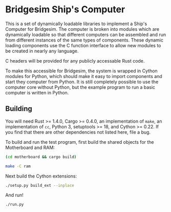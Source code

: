 # Bridgesim Ship's Computer

This is a set of dynamically loadable libraries to implement a Ship's Computer for
Bridgesim. The computer is broken into modules which are dynamically loadable so that
different computers can be assembled and run from different instances of the same types of
components. These dynamic loading components use the C function interface to allow new
modules to be created in nearly any language.

C headers will be provided for any publicly accessable Rust code.

To make this accessible for Bridgesim, the system is wrapped in Cython modules for Python,
which should make it easy to import components and start they computer from Python. It is
still completely possible to use the computer core without Python, but the example program
to run a basic computer is written in Python.

## Building

You will need Rust >= 1.4.0, Cargo >= 0.4.0, an implementation of `make`, an
implementation of `cc`, Python 3, setuptools >= 18, and Cython >= 0.22. If you find that
there are other dependencies not listed here, file a bug.

To build and run the test program, first build the shared objects for the Motherboard and
RAM:

```bash
(cd motherboard && cargo build)

make -C ram
```

Next build the Cython extensions:

```bash
./setup.py build_ext --inplace
```

And run!

```bash
./run.py
```
